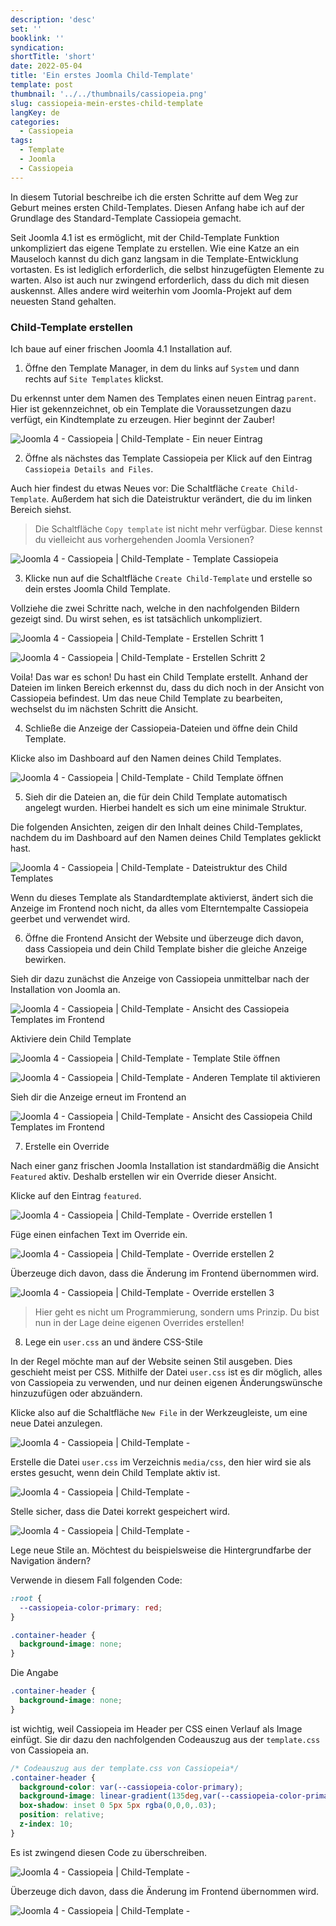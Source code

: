 ```yaml
---
description: 'desc'
set: ''
booklink: ''
syndication:
shortTitle: 'short'
date: 2022-05-04
title: 'Ein erstes Joomla Child-Template'
template: post
thumbnail: '../../thumbnails/cassiopeia.png'
slug: cassiopeia-mein-erstes-child-template
langKey: de
categories:
  - Cassiopeia
tags:
  - Template
  - Joomla
  - Cassiopeia
---
```


In diesem Tutorial beschreibe ich die ersten Schritte auf dem Weg zur Geburt meines ersten Child-Templates. Diesen Anfang habe ich auf der Grundlage des Standard-Template Cassiopeia gemacht.

Seit Joomla 4.1 ist es ermöglicht, mit der Child-Template Funktion unkompliziert das eigene Template zu erstellen. Wie eine Katze an ein Mauseloch kannst du dich ganz langsam in die Template-Entwicklung vortasten. Es ist lediglich erforderlich, die selbst hinzugefügten Elemente zu warten. Also ist auch nur zwingend erforderlich, dass du dich mit diesen auskennst. Alles andere wird weiterhin vom Joomla-Projekt auf dem neuesten Stand gehalten.

### Child-Template erstellen

Ich baue auf einer frischen Joomla 4.1 Installation auf.

1. Öffne den Template Manager, in dem du links auf `System` und dann rechts auf `Site Templates` klickst.

Du erkennst unter dem Namen des Templates einen neuen Eintrag `parent`. Hier ist gekennzeichnet, ob ein Template die Voraussetzungen dazu verfügt, ein Kindtemplate zu erzeugen. Hier beginnt der Zauber!

![Joomla 4 - Cassiopeia | Child-Template - Ein neuer Eintrag](/images/child1.png)

2. Öffne als nächstes das Template Cassiopeia per Klick auf den Eintrag `Cassiopeia Details and Files`.

Auch hier findest du etwas Neues vor: Die Schaltfläche `Create Child-Template`. Außerdem hat sich die Dateistruktur verändert, die du im linken Bereich siehst. 

> Die Schaltfläche `Copy template` ist nicht mehr verfügbar. Diese kennst du vielleicht aus vorhergehenden Joomla Versionen?

![Joomla 4 - Cassiopeia | Child-Template - Template Cassiopeia](/images/child2.png)

3. Klicke nun auf die Schaltfläche `Create Child-Template` und erstelle so dein erstes Joomla Child Template.

Vollziehe die zwei Schritte nach, welche in den nachfolgenden Bildern gezeigt sind. Du wirst sehen, es ist tatsächlich unkompliziert.

![Joomla 4 - Cassiopeia | Child-Template - Erstellen Schritt 1](/images/child3.png)

![Joomla 4 - Cassiopeia | Child-Template - Erstellen Schritt 2](/images/child4.png)

Voila! Das war es schon! Du hast ein Child Template erstellt. Anhand der Dateien im linken Bereich erkennst du, dass du dich noch in der Ansicht von Cassiopeia befindest. Um das neue Child Template zu bearbeiten, wechselst du im nächsten Schritt die Ansicht.

4. Schließe die Anzeige der Cassiopeia-Dateien und öffne dein Child Template.

Klicke also im Dashboard auf den Namen deines Child Templates.

![Joomla 4 - Cassiopeia | Child-Template - Child Template öffnen ](/images/child5.png)

5. Sieh dir die Dateien an, die für dein Child Template automatisch angelegt wurden. Hierbei handelt es sich um eine minimale Struktur.

Die folgenden Ansichten, zeigen dir den Inhalt deines Child-Templates, nachdem du im Dashboard auf den Namen deines Child Templates geklickt hast.

![Joomla 4 - Cassiopeia | Child-Template - Dateistruktur des Child Templates](/images/child6.png)

Wenn du dieses Template als Standardtemplate aktivierst, ändert sich die Anzeige im Frontend noch nicht, da alles vom Elterntempalte Cassiopeia geerbet und verwendet wird.

6. Öffne die Frontend Ansicht der Website und überzeuge dich davon, dass Cassiopeia und dein Child Template bisher die gleiche Anzeige bewirken.

Sieh dir dazu zunächst die Anzeige von Cassiopeia unmittelbar nach der Installation von Joomla an.

![Joomla 4 - Cassiopeia | Child-Template - Ansicht des Cassiopeia Templates im Frontend](/images/child7.png)

Aktiviere dein Child Template

![Joomla 4 - Cassiopeia | Child-Template - Template Stile öffnen](/images/child8a.png)

![Joomla 4 - Cassiopeia | Child-Template - Anderen Template til aktivieren](/images/child8.png)

Sieh dir die Anzeige erneut im Frontend an

![Joomla 4 - Cassiopeia | Child-Template -  Ansicht des Cassiopeia Child Templates im Frontend](/images/child7.png)

7. Erstelle ein Override

Nach einer ganz frischen Joomla Installation ist standardmäßig die Ansicht `Featured` aktiv. Deshalb erstellen wir ein Override dieser Ansicht. 

Klicke auf den Eintrag `featured`.

![Joomla 4 - Cassiopeia | Child-Template - Override erstellen 1](/images/child9a.png)

Füge einen einfachen Text im Override ein.

![Joomla 4 - Cassiopeia | Child-Template - Override erstellen 2](/images/child9b.png)

Überzeuge dich davon, dass die Änderung im Frontend übernommen wird.

![Joomla 4 - Cassiopeia | Child-Template - Override erstellen 3](/images/child9.png)

> Hier geht es nicht um Programmierung, sondern ums Prinzip. Du bist nun in der Lage deine eigenen Overrides erstellen!

8. Lege ein `user.css` an und ändere CSS-Stile

In der Regel möchte man auf der Website seinen Stil ausgeben. Dies geschieht meist per CSS. Mithilfe der Datei `user.css` ist es dir möglich, alles von Cassiopeia zu verwenden, und nur deinen eigenen Änderungswünsche hinzuzufügen oder abzuändern.

Klicke also auf die Schaltfläche `New File` in der Werkzeugleiste, um eine neue Datei anzulegen.

![Joomla 4 - Cassiopeia | Child-Template - ](/images/child10a.png)

Erstelle die Datei `user.css` im Verzeichnis `media/css`, den hier wird sie als erstes gesucht, wenn dein Child Template aktiv ist.
 
![Joomla 4 - Cassiopeia | Child-Template - ](/images/child10b.png)

Stelle sicher, dass die Datei korrekt gespeichert wird.

![Joomla 4 - Cassiopeia | Child-Template - ](/images/child10c.png)

Lege neue Stile an. Möchtest du beispielsweise die Hintergrundfarbe der Navigation ändern?

Verwende in diesem Fall folgenden Code:

```css
:root {
  --cassiopeia-color-primary: red;
}

.container-header {
  background-image: none;
}
```

Die Angabe 

```css
.container-header {
  background-image: none;
}
```

ist wichtig, weil Cassiopeia im Header per CSS einen Verlauf als Image einfügt. Sie dir dazu den nachfolgenden Codeauszug aus der `template.css` von Cassiopeia an. 

```css
/* Codeauszug aus der template.css von Cassiopeia*/
.container-header {
  background-color: var(--cassiopeia-color-primary);
  background-image: linear-gradient(135deg,var(--cassiopeia-color-primary) 0,var(--cassiopeia-color-hover) 100%);
  box-shadow: inset 0 5px 5px rgba(0,0,0,.03);
  position: relative;
  z-index: 10;
}
```
 Es ist zwingend diesen Code zu überschreiben.

 
![Joomla 4 - Cassiopeia | Child-Template - ](/images/child10d.png)

Überzeuge dich davon, dass die Änderung im Frontend übernommen wird.

![Joomla 4 - Cassiopeia | Child-Template - ](/images/child10.png)
<img src="https://vg05.met.vgwort.de/na/a79de9ecdc814d33bcf6835d5f864852" width="1" height="1" alt="">


